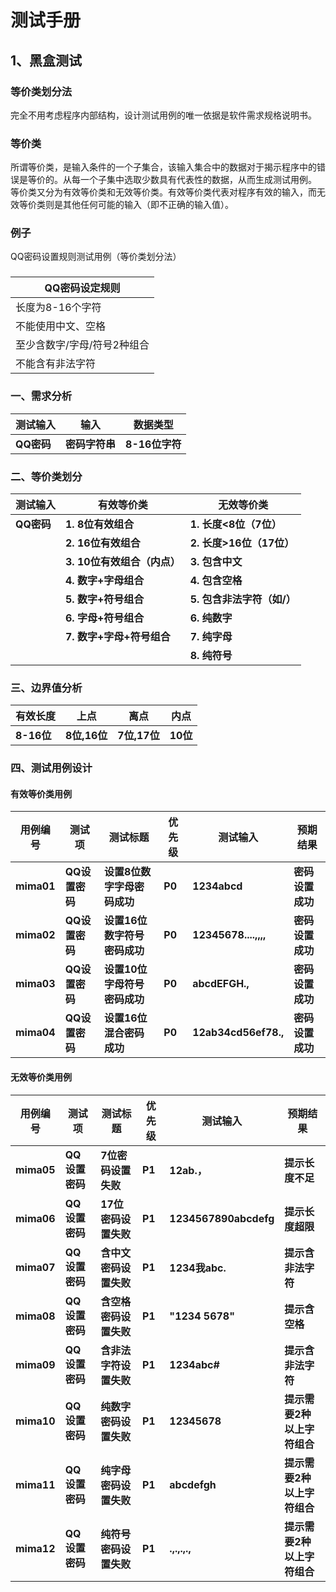 # 测试手册
## 1、黑盒测试
### 等价类划分法
完全不用考虑程序内部结构，设计测试用例的唯一依据是软件需求规格说明书。
### 等价类
所谓等价类，是输入条件的一个子集合，该输入集合中的数据对于揭示程序中的错误是等价的。从每一个子集中选取少数具有代表性的数据，从而生成测试用例。
等价类又分为有效等价类和无效等价类。有效等价类代表对程序有效的输入，而无效等价类则是其他任何可能的输入（即不正确的输入值）。    

### 例子
QQ密码设置规则测试用例（等价类划分法）

### 

| QQ密码设定规则              |
| --------------------------- |
| 长度为8-16个字符            |
| 不能使用中文、空格          |
| 至少含数字/字母/符号2种组合 |
| 不能含有非法字符            |

### **一、需求分析**
| **测试输入** | **输入**   | **数据类型**   |
|----------|------------|---------------|
| **QQ密码** | **密码字符串** | **8-16位字符** |

### **二、等价类划分**
| **测试输入** | **有效等价类**                 | **无效等价类**                      |
|----------|-------------------------------|-----------------------------------|
| **QQ密码** | **1. 8位有效组合**            | **1. 长度<8位（7位）**           |
|          | **2. 16位有效组合**           | **2. 长度>16位（17位）**         |
|          | **3. 10位有效组合（内点）**   | **3. 包含中文**                  |
|          | **4. 数字+字母组合**          | **4. 包含空格**                  |
|          | **5. 数字+符号组合**          | **5. 包含非法字符（如/）**       |
|          | **6. 字母+符号组合**          | **6. 纯数字**                    |
|          | **7. 数字+字母+符号组合**     | **7. 纯字母**                    |
|          |                               | **8. 纯符号**                    |

### **三、边界值分析**
| **有效长度** | **上点** | **离点** | **内点** |
|----------|---------|---------|--------|
| **8-16位** | **8位,16位** | **7位,17位** | **10位** |

### **四、测试用例设计**

#### **有效等价类用例**
| **用例编号** | **测试项**    | **测试标题**     | **优先级** | **测试输入**   | **预期结果**           |
|----------|-------------|----------------|--------|--------------|----------------------|
| **mima01** | **QQ设置密码** | **设置8位数字字母密码成功** | **P0** | **1234abcd** | **密码设置成功**     |
| **mima02** | **QQ设置密码** | **设置16位数字符号密码成功** | **P0** | **12345678....,,,,** | **密码设置成功**     |
| **mima03** | **QQ设置密码** | **设置10位字母符号密码成功** | **P0** | **abcdEFGH.,** | **密码设置成功**     |
| **mima04** | **QQ设置密码** | **设置16位混合密码成功** | **P0** | **12ab34cd56ef78.,** | **密码设置成功**     |

#### **无效等价类用例**
| **用例编号** | **测试项**    | **测试标题**         | **优先级** | **测试输入**     | **预期结果**                   |
|----------|-------------|--------------------|--------|----------------|------------------------------|
| **mima05** | **QQ设置密码** | **7位密码设置失败** | **P1** | **12ab.，**    | **提示长度不足**             |
| **mima06** | **QQ设置密码** | **17位密码设置失败** | **P1** | **1234567890abcdefg** | **提示长度超限**             |
| **mima07** | **QQ设置密码** | **含中文密码设置失败** | **P1** | **1234我abc.** | **提示含非法字符**           |
| **mima08** | **QQ设置密码** | **含空格密码设置失败** | **P1** | **"1234 5678"** | **提示含空格**               |
| **mima09** | **QQ设置密码** | **含非法字符设置失败** | **P1** | **1234abc#**   | **提示含非法字符**           |
| **mima10** | **QQ设置密码** | **纯数字密码设置失败** | **P1** | **12345678**   | **提示需要2种以上字符组合**  |
| **mima11** | **QQ设置密码** | **纯字母密码设置失败** | **P1** | **abcdefgh**   | **提示需要2种以上字符组合**  |
| **mima12** | **QQ设置密码** | **纯符号密码设置失败** | **P1** | **.,.,.,.,**   | **提示需要2种以上字符组合**  |